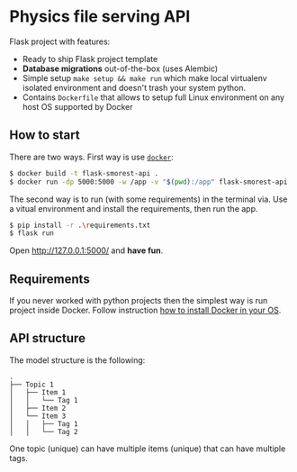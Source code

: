 # Physics file serving API 

Flask project with features:

- Ready to ship Flask project template
- **Database migrations** out-of-the-box (uses Alembic)
- Simple setup `make setup && make run` which make local virtualenv isolated environment and doesn't trash your system python.
- Contains `Dockerfile` that allows to setup full Linux environment on any host OS supported by Docker

## How to start

There are two ways. First way is use [`docker`](https://www.docker.com/):

```sh
$ docker build -t flask-smorest-api .
$ docker run -dp 5000:5000 -w /app -v "$(pwd):/app" flask-smorest-api
```

The second way is to run (with some requirements) in the terminal via. Use a vitual environment and install the requirements, then run the app.

```sh
$ pip install -r .\requirements.txt
$ flask run
```

Open http://127.0.0.1:5000/ and **have fun**.


## Requirements

If you never worked with python projects then the simplest way is run project inside Docker. Follow instruction [how to install Docker in your OS](https://docs.docker.com/installation/).

## API structure

The model structure is the following:

    .
    ├── Topic 1
    │   ├── Item 1
    │   │   └── Tag 1
    │   ├── Item 2
    │   └── Item 3
    │   │   ├── Tag 1
    │   │   └── Tag 2

One topic (unique) can have multiple items (unique) that can have multiple tags.


